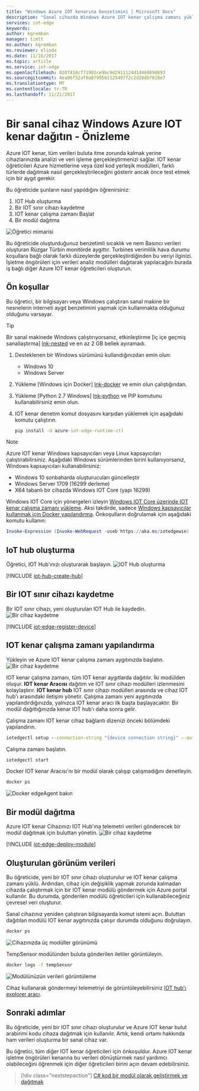 ```yaml
---
title: "Windows Azure IOT kenarına benzetimini | Microsoft Docs"
description: "Sanal cihazda Windows Azure IOT kenar çalışma zamanı yükleme ve ilk modülünüzün dağıtma"
services: iot-edge
keywords: 
author: kgremban
manager: timlt
ms.author: kgremban
ms.reviewer: elioda
ms.date: 11/16/2017
ms.topic: article
ms.service: iot-edge
ms.openlocfilehash: 0207418cf71902ce9bc9d2911124d1d46889d893
ms.sourcegitcommit: 4ea06f52af0a8799561125497f2c2d28db7818e7
ms.translationtype: MT
ms.contentlocale: tr-TR
ms.lasthandoff: 11/21/2017
---
```

# <a name="deploy-azure-iot-edge-on-a-simulated-device-in-windows----preview"></a>Bir sanal cihaz Windows Azure IOT kenar dağıtın - Önizleme

Azure IOT kenar, tüm verileri buluta itme zorunda kalmak yerine cihazlarınızda analizi ve veri işleme gerçekleştirmenizi sağlar. IOT kenar öğreticileri Azure hizmetlerine veya özel kod yerleşik modülleri, farklı türlerde dağıtmak nasıl gerçekleştirileceğini gösterir ancak önce test etmek için bir aygıt gerekir. 

Bu öğreticide şunların nasıl yapıldığını öğrenirsiniz:

1. IOT Hub oluşturma
2. Bir IOT sınır cihazı kaydetme
3. IOT kenar çalışma zamanı Başlat
4. Bir modül dağıtma

![Öğretici mimarisi][2]

Bu öğreticide oluşturduğunuz benzetimli sıcaklık ve nem Basıncı verileri oluşturan Rüzgar Türbin monitörde aygıttır. Turbines verimlilik hava durumu koşullara bağlı olarak farklı düzeylerde gerçekleştirdiğinden bu veriyi ilginizi. İşletme öngörüleri için verileri analiz modülleri dağıtarak yapılacağını burada iş bağlı diğer Azure IOT kenar öğreticileri oluşturun. 

## <a name="prerequisites"></a>Ön koşullar

Bu öğretici, bir bilgisayarı veya Windows çalıştıran sanal makine bir nesnelerin interneti aygıt benzetimini yapmak için kullanmakta olduğunuz olduğunu varsayar. 

>[!TIP]
>Bir sanal makinede Windows çalıştırıyorsanız, etkinleştirme [iç içe geçmiş sanallaştırma] [ lnk-nested] ve en az 2 GB bellek ayıramadı. 

1. Desteklenen bir Windows sürümünü kullandığınızdan emin olun:
   * Windows 10 
   * Windows Server
2. Yükleme [Windows için Docker] [ lnk-docker] ve emin olun çalıştığından.
3. Yükleme [Python 2.7 Windows] [ lnk-python] ve PIP komutunu kullanabilirsiniz emin olun.
4. IOT kenar denetim komut dosyasını karşıdan yüklemek için aşağıdaki komutu çalıştırın.

   ```cmd
   pip install -U azure-iot-edge-runtime-ctl
   ```

> [!NOTE]
> Azure IOT kenar Windows kapsayıcıları veya Linux kapsayıcıları çalıştırabilirsiniz. Aşağıdaki Windows sürümlerinden birini kullanıyorsanız, Windows kapsayıcıları kullanabilirsiniz:
>    * Windows 10 sonbaharda oluşturucuları güncelleştir
>    * Windows Server 1709 (16299 derleme)
>    * X64 tabanlı bir cihazda Windows IOT Core (yapı 16299)
>
> Windows IOT Core için yönergeleri izleyin [Windows IOT Core üzerinde IOT kenar çalışma zamanı yükleme][lnk-install-iotcore]. Aksi takdirde, sadece [Windows kapsayıcılar kullanmak için Docker yapılandırma][lnk-docker-containers]. Önkoşulların doğrulamak için aşağıdaki komutu kullanın:
>    ```powershell
>    Invoke-Expression (Invoke-WebRequest -useb https://aka.ms/iotedgewin)
>    ```


## <a name="create-an-iot-hub"></a>IoT hub oluşturma

Öğretici, IOT Hub'ınızı oluşturarak başlayın.
![IOT Hub oluşturma][3]

[!INCLUDE [iot-hub-create-hub](../../includes/iot-hub-create-hub.md)]

## <a name="register-an-iot-edge-device"></a>Bir IOT sınır cihazı kaydetme

Bir IOT sınır cihazı, yeni oluşturulan IOT Hub ile kaydedin.
![Bir cihaz kaydetme][4]

[!INCLUDE [iot-edge-register-device](../../includes/iot-edge-register-device.md)]

## <a name="configure-the-iot-edge-runtime"></a>IOT kenar çalışma zamanı yapılandırma

Yükleyin ve Azure IOT kenar çalışma zamanı aygıtınızda başlatın. 
![Bir cihaz kaydetme][5]

IOT kenar çalışma zamanı, tüm IOT kenar aygıtlarda dağıtılır. İki modülden oluşur. **IOT kenar Aracısı** dağıtım ve IOT sınır cihazı modülleri izlenmesini kolaylaştırır. **IOT kenar hub** IOT sınır cihazı modülleri arasında ve cihaz IOT hub'ı arasındaki iletişim yönetir. Çalışma zamanı yeni aygıtınızda yapılandırdığınızda, yalnızca IOT kenar aracı ilk başta başlayacaktır. Bir modül dağıttığınızda kenar IOT hub'ı daha sonra gelir. 


Çalışma zamanı IOT kenar cihaz bağlantı dizenizi önceki bölümdeki yapılandırın.

```cmd
iotedgectl setup --connection-string "{device connection string}" --auto-cert-gen-force-no-passwords
```

Çalışma zamanı başlatın.

```cmd
iotedgectl start
```

Docker IOT kenar Aracısı'nı bir modül olarak çalışıp çalışmadığını denetleyin.

```cmd
docker ps
```

![Docker edgeAgent bakın](./media/tutorial-simulate-device-windows/docker-ps.png)

## <a name="deploy-a-module"></a>Bir modül dağıtma

Azure IOT kenar Cihazınızı IOT Hub'ına telemetri verileri gönderecek bir modül dağıtmak için buluttan yönetin.
![Bir cihaz kaydetme][6]

[!INCLUDE [iot-edge-deploy-module](../../includes/iot-edge-deploy-module.md)]


## <a name="view-generated-data"></a>Oluşturulan görünüm verileri

Bu öğreticide, yeni bir IOT sınır cihazı oluşturulur ve IOT kenar çalışma zamanı yüklü. Ardından, cihaz için değişiklik yapmak zorunda kalmadan cihazda çalıştırmak için bir IOT kenar modülü göndermek için Azure portal kullanılır. Bu durumda, gönderilen modülü öğreticileri için kullanabileceğiniz çevresel veri oluşturur. 

Sanal cihazınız yeniden çalıştıran bilgisayarda komut istemi açın. Buluttan dağıtılan modülü IOT kenar aygıtınızda çalışır durumda olduğunu doğrulayın. 

```cmd
docker ps
```

![Cihazınızda üç modüller görünümü](./media/tutorial-simulate-device-windows/docker-ps2.png)

TempSensor modülünden buluta gönderilen iletiler görüntüleyin. 

```cmd
docker logs -f tempSensor
```

![Modülünüzün verileri görüntüleme](./media/tutorial-simulate-device-windows/docker-logs.png)

Cihaz kullanarak göndermeyi telemetriyi de görüntüleyebilirsiniz [IOT hub'ı explorer aracı][lnk-iothub-explorer]. 

## <a name="next-steps"></a>Sonraki adımlar

Bu öğreticide, yeni bir IOT sınır cihazı oluşturulur ve Azure IOT kenar bulut arabirimi kodu cihaza dağıtmak için kullanılır. Artık, kendi ortamı hakkında ham verileri oluşturma bir sanal cihaz var. 

Bu öğretici, tüm diğer IOT kenar öğreticileri için önkoşuldur. Azure IOT kenar işletme öngörüleri kenarına bu verileri dönüştürmek nasıl yardımcı olabileceğini öğrenmek için diğer öğreticileri birini açın devam edebilirsiniz.

> [!div class="nextstepaction"]
> [C# kod bir modül olarak geliştirmek ve dağıtmak](tutorial-csharp-module.md)

<!-- Images -->
[2]: ./media/tutorial-install-iot-edge/install-edge-full.png
[3]: ./media/tutorial-install-iot-edge/create-iot-hub.png
[4]: ./media/tutorial-install-iot-edge/register-device.png
[5]: ./media/tutorial-install-iot-edge/start-runtime.png
[6]: ./media/tutorial-install-iot-edge/deploy-module.png

<!-- Links -->
[lnk-nested]: https://docs.microsoft.com/virtualization/hyper-v-on-windows/user-guide/nested-virtualization
[lnk-docker]: https://docs.docker.com/docker-for-windows/install/ 
[lnk-python]: https://www.python.org/downloads/
[lnk-docker-containers]: https://docs.microsoft.com/virtualization/windowscontainers/quick-start/quick-start-windows-10#2-switch-to-windows-containers
[lnk-iothub-explorer]: https://github.com/azure/iothub-explorer
[lnk-install-iotcore]: how-to-install-iot-core.md